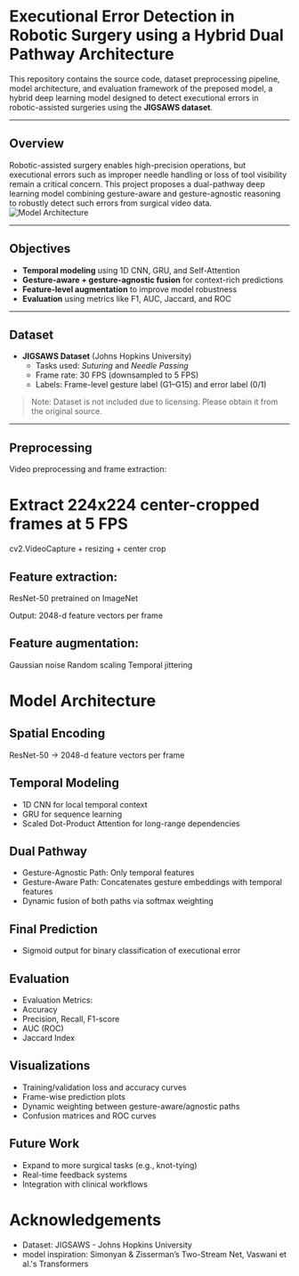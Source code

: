 # Executional Error Detection in Robotic Surgery using a Hybrid Dual Pathway Architecture

This repository contains the source code, dataset preprocessing pipeline, model architecture, and evaluation framework of the preposed model, a hybrid deep learning model designed to detect executional errors in robotic-assisted surgeries using the **JIGSAWS dataset**.

---

## Overview

Robotic-assisted surgery enables high-precision operations, but executional errors such as improper needle handling or loss of tool visibility remain a critical concern. This project proposes a dual-pathway deep learning model combining gesture-aware and gesture-agnostic reasoning to robustly detect such errors from surgical video data.
![Model Architecture](Architecture.png)

---

## Objectives

- **Temporal modeling** using 1D CNN, GRU, and Self-Attention
- **Gesture-aware + gesture-agnostic fusion** for context-rich predictions
- **Feature-level augmentation** to improve model robustness
- **Evaluation** using metrics like F1, AUC, Jaccard, and ROC

---

## Dataset

- **JIGSAWS Dataset** (Johns Hopkins University)
  - Tasks used: *Suturing* and *Needle Passing*
  - Frame rate: 30 FPS (downsampled to 5 FPS)
  - Labels: Frame-level gesture label (G1–G15) and error label (0/1)

>  Note: Dataset is not included due to licensing. Please obtain it from the original source.

---

## Preprocessing

Video preprocessing and frame extraction:

# Extract 224x224 center-cropped frames at 5 FPS
cv2.VideoCapture + resizing + center crop



## Feature extraction:

ResNet-50 pretrained on ImageNet

Output: 2048-d feature vectors per frame

## Feature augmentation:
Gaussian noise
Random scaling
Temporal jittering

 # Model Architecture
## Spatial Encoding
ResNet-50 → 2048-d feature vectors per frame

## Temporal Modeling
- 1D CNN for local temporal context
- GRU for sequence learning
- Scaled Dot-Product Attention for long-range dependencies

## Dual Pathway
- Gesture-Agnostic Path: Only temporal features
- Gesture-Aware Path: Concatenates gesture embeddings with temporal features
- Dynamic fusion of both paths via softmax weighting

## Final Prediction
- Sigmoid output for binary classification of executional error

## Evaluation
- Evaluation Metrics:
- Accuracy
- Precision, Recall, F1-score
- AUC (ROC)
- Jaccard Index


## Visualizations
- Training/validation loss and accuracy curves
- Frame-wise prediction plots
- Dynamic weighting between gesture-aware/agnostic paths
- Confusion matrices and ROC curves

## Future Work
- Expand to more surgical tasks (e.g., knot-tying)
- Real-time feedback systems
- Integration with clinical workflows


# Acknowledgements
- Dataset: JIGSAWS - Johns Hopkins University
- model inspiration: Simonyan & Zisserman’s Two-Stream Net, Vaswani et al.'s Transformers


